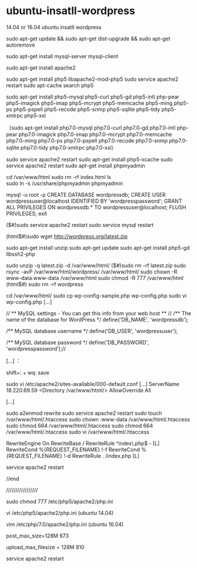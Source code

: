 # ubuntu-insatll-wordpress
14.04 or 16.04 ubuntu insatll wordpress

sudo apt-get update && sudo apt-get dist-upgrade && sudo apt-get autoremove 

sudo apt-get install mysql-server mysql-client  

sudo apt-get install apache2

sudo apt-get install php5 libapache2-mod-php5
sudo service apache2 restart
sudo apt-cache search php5

sudo apt-get install php5-mysql php5-curl php5-gd php5-intl php-pear php5-imagick php5-imap php5-mcrypt php5-memcache php5-ming php5-ps php5-pspell php5-recode php5-snmp php5-sqlite php5-tidy php5-xmlrpc php5-xsl

（sudo apt-get install php7.0-mysql php7.0-curl php7.0-gd php7.0-intl php-pear php7.0-imagick php7.0-imap php7.0-mcrypt php7.0-memcache php7.0-ming php7.0-ps php7.0-pspell php7.0-recode php7.0-snmp php7.0-sqlite php7.0-tidy php7.0-xmlrpc php7.0-xsl）

sudo service apache2 restart
sudo apt-get install php5-xcache
sudo service apache2 restart
sudo apt-get install phpmyadmin

cd /var/www/html
sudo rm -rf index.html
ls  
sudo ln -s /usr/share/phpmyadmin phpmyadmin

mysql -u root -p
CREATE DATABASE wordpressdb;
CREATE USER wordpressuser@localhost IDENTIFIED BY 'wordpresspassword';
GRANT ALL PRIVILEGES ON wordpressdb.* TO wordpressuser@localhost;
FLUSH PRIVILEGES;
exit

($#)sudo service apache2 restart
sudo service mysql restart

(html$#)sudo wget http://wordpress.org/latest.zip 

sudo apt-get install unzip
sudo apt-get update
sudo apt-get install php5-gd libssh2-php

sudo unzip -q latest.zip -d /var/www/html/
($#)sudo rm -rf latest.zip
sudo rsync -avP /var/www/html/wordpress/ /var/www/html/
sudo chown -R www-data.www-data /var/www/html
sudo chmod -R 777 /var/www/html
(html$#) sudo rm -rf wordpress

cd /var/www/html/
 sudo cp wp-config-sample.php wp-config.php
sudo vi wp-config.php
[...]

// ** MySQL settings - You can get this info from your web host ** //
/** The name of the database for WordPress */
define('DB_NAME', 'wordpressdb');

/** MySQL database username */
define('DB_USER', 'wordpressuser');

/** MySQL database password */
define('DB_PASSWORD', 'wordpresspassword');//

[...]
：

shift+: + wq: save

sudo vi /etc/apache2/sites-available/000-default.conf
[...]
       ServerName 18.220.69.59
        <Directory /var/www/html/>
        AllowOverride All
        </Directory>        

[...]

sudo a2enmod rewrite
sudo service apache2 restart
sudo touch /var/www/html/.htaccess
sudo chown :www-data /var/www/html/.htaccess
sudo chmod 664 /var/www/html/.htaccess
sudo chmod 664 /var/www/html/.htaccess
sudo vi /var/www/html/.htaccess


<IfModule mod_rewrite.c>
RewriteEngine On
RewriteBase /
RewriteRule ^index\.php$ - [L]
RewriteCond %{REQUEST_FILENAME} !-f
RewriteCond %{REQUEST_FILENAME} !-d
RewriteRule . /index.php [L]
</IfModule>

service apache2 restart

//end

/////////////////

sudo chmod 777 /etc/php5/apache2/php.ini 

vi /etc/php5/apache2/php.ini (ubuntu 14.04)

vim /etc/php/7.0/apache2/php.ini (ubuntu 16.04)

post_max_size=128M    673

upload_max_filesize = 128M   810

service apache2 restart
